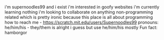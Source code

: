 i'm supernoodles99 and i exist
i'm interested in goofy websites
i'm currently learning nothing
i'm looking to collaborate on anything non-programming related which is pretty ironic because this place is all about programming
how to reach me - https://scratch.mit.edu/users/Supernoodles99
pronouns: he/him/his - they/them is alright i guess but use he/him/his mostly
Fun fact: hamborgor
